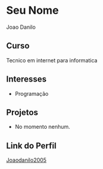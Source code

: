 # Seu Nome
Joao Danilo

## Curso

Tecnico em internet para informatica

## Interesses

- Programação

## Projetos

- No momento nenhum.

## Link do Perfil

[Joaodanilo2005](https://github.com/Joaodanilo2005)
